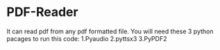 # PDF-Reader
It can read pdf from any pdf formatted file. 
You will need these 3 python pacages to run this code:
 1.Pyaudio
 2.pyttsx3
 3.PyPDF2
